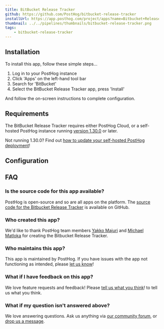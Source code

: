 ```yaml
---
title: BitBucket Release Tracker
github: https://github.com/PostHog/bitbucket-release-tracker
installUrl: https://app.posthog.com/project/apps?name=Bitbucket+Release+Tracker
thumbnail: ../../pipelines/thumbnails/bitbucket-release-tracker.png
tags:
    - bitbucket-release-tracker
---
```


## Installation

To install this app, follow these simple steps...

1. Log in to your PostHog instance
2. Click 'Apps' on the left-hand tool bar
3. Search for 'BitBucket'
4. Select the BitBucket Release Tracker app, press 'Install'

And follow the on-screen instructions to complete configuration.

## Requirements

The BitBucket Release Tracker requires either PostHog Cloud, or a self-hosted PostHog instance running [version 1.30.0](https://posthog.com/blog/the-posthog-array-1-30-0) or later.

Not running 1.30.0? Find out [how to update your self-hosted PostHog deployment](https://posthog.com/docs/runbook/upgrading-posthog)!

## Configuration

<AppParameters />

## FAQ

### Is the source code for this app available?

PostHog is open-source and so are all apps on the platform. The [source code for the Bitbucket Release Tracker](https://github.com/PostHog/bitbucket-release-tracker) is available on GitHub.

### Who created this app?

We'd like to thank PostHog team members [Yakko Majuri](https://github.com/yakkomajuri) and [Michael Matloka](https://github.com/Twixes) for creating the Bitbucket Release Tracker.

### Who maintains this app?

This app is maintained by PostHog. If you have issues with the app not functioning as intended, please [let us know](http://app.posthog.com/home#supportModal)!

### What if I have feedback on this app?

We love feature requests and feedback! Please [tell us what you think](http://app.posthog.com/home#supportModal)! to tell us what you think.

### What if my question isn't answered above?

We love answering questions. Ask us anything via [our community forum](/questions), or [drop us a message](http://app.posthog.com/home#supportModal). 
